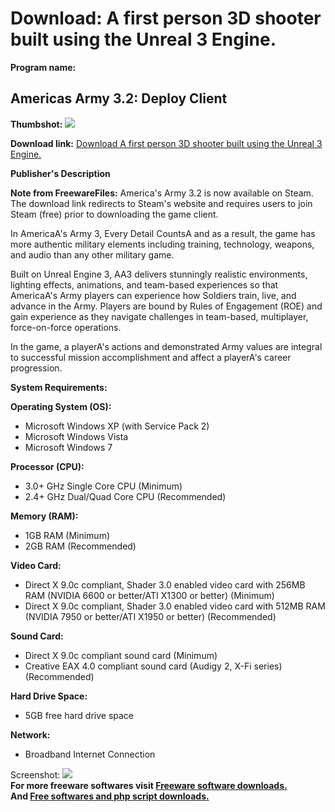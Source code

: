 # Download: A first person 3D shooter built using the Unreal 3 Engine.

**Program name:**

## Americas Army 3.2: Deploy Client

  
**Thumbshot:** ![](http://www.freewarefiles.com/screenshot/americasarmy3_md.jpg)   
  
**Download link:** [Download A first person 3D shooter built using the Unreal 3 Engine.](http://freesoftwares.boysofts.com/Americas-Army-3_program_50085.html)  
  


**Publisher's Description**  
  


**Note from FreewareFiles:** America's Army 3.2 is now available on Steam. The download link redirects to Steam's website and requires users to join Steam (free) prior to downloading the game client.

In AmericaA's Army 3, Every Detail CountsA and as a result, the game has more authentic military elements including training, technology, weapons, and audio than any other military game. 

Built on Unreal Engine 3, AA3 delivers stunningly realistic environments, lighting effects, animations, and team-based experiences so that AmericaA's Army players can experience how Soldiers train, live, and advance in the Army. Players are bound by Rules of Engagement (ROE) and gain experience as they navigate challenges in team-based, multiplayer, force-on-force operations. 

In the game, a playerA's actions and demonstrated Army values are integral to successful mission accomplishment and affect a playerA's career progression.

**System Requirements:**

**Operating System (OS):**

  * Microsoft Windows XP (with Service Pack 2) 
  * Microsoft Windows Vista 
  * Microsoft Windows 7 

**Processor (CPU):**

  * 3.0+ GHz Single Core CPU (Minimum) 
  * 2.4+ GHz Dual/Quad Core CPU (Recommended) 

**Memory (RAM):**

  * 1GB RAM (Minimum) 
  * 2GB RAM (Recommended) 

**Video Card:**

  * Direct X 9.0c compliant, Shader 3.0 enabled video card with 256MB RAM (NVIDIA 6600 or better/ATI X1300 or better) (Minimum) 
  * Direct X 9.0c compliant, Shader 3.0 enabled video card with 512MB RAM (NVIDIA 7950 or better/ATI X1950 or better) (Recommended) 

**Sound Card:**

  * Direct X 9.0c compliant sound card (Minimum) 
  * Creative EAX 4.0 compliant sound card (Audigy 2, X-Fi series) (Recommended) 

**Hard Drive Space:**

  * 5GB free hard drive space 

**Network:**

  * Broadband Internet Connection 

  
  
Screenshot: ![](http://www.freewarefiles.com/screenshot/americasarmy3.jpg)   
**For more freeware softwares visit [Freeware software downloads.](http://freesoftwares.boysofts.com/)**   
**And [Free softwares and php script downloads.](http://www.boysofts.com/)**
